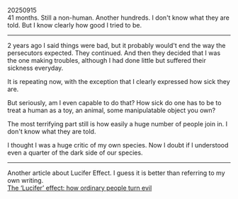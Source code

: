 20250915\
41 months. Still a non-human. Another hundreds. I don't know what they are told. But I know clearly how good I tried to be.

---

2 years ago I said things were bad, but it probably would't end the way the persecutors expected. They continued. And then they decided that I was the one making troubles, although I had done little but suffered their sickness everyday.

It is repeating now, with the exception that I clearly expressed how sick they are.

But seriously, am I even capable to do that? How sick do one has to be to treat a human as a toy, an animal, some manipulatable object you own?

The most terrifying part still is how easily a huge number of people join in. I don't know what they are told.

I thought I was a huge critic of  my own species. Now I doubt if I understood even a quarter of the dark side of our species.

---

Another article about Lucifer Effect. I guess it is better than referring to my own writing.\
[The ‘Lucifer’ effect: how ordinary people turn evil](https://www.msn.com/en-gb/news/news/content/ar-AA1MgjBd?ocid=sapphireappshare)
